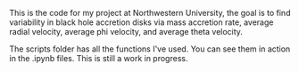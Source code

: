 This is the code for my project at Northwestern University, the goal is to find
variability in black hole accretion disks via mass accretion rate, average radial
velocity, average phi velocity, and average theta velocity.

The scripts folder has all the functions I've used. You can see them in action
in the .ipynb files. This is still a work in progress.
